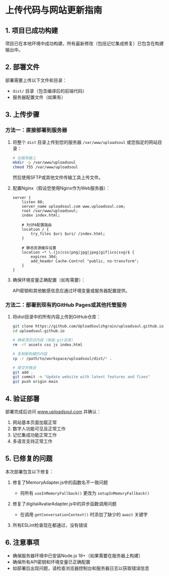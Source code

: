 # 上传代码与网站更新指南

## 1. 项目已成功构建

项目已在本地环境中成功构建，所有最新修改（包括记忆集成修复）已包含在构建输出中。

## 2. 部署文件

部署需要上传以下文件和目录：

- `dist/` 目录（包含编译后的前端代码）
- 服务器配置文件（如果有）

## 3. 上传步骤

### 方法一：直接部署到服务器

1. 将整个 `dist` 目录上传到您的服务器 `/var/www/uploadsoul` 或您指定的网站目录：

   ```bash
   # 在服务器上
   mkdir -p /var/www/uploadsoul
   chmod 755 /var/www/uploadsoul
   ```

   然后使用SFTP或其他文件传输工具上传文件。

2. 配置Nginx（假设您使用Nginx作为Web服务器）：

   ```nginx
   server {
       listen 80;
       server_name uploadsoul.com www.uploadsoul.com;
       root /var/www/uploadsoul;
       index index.html;

       # 为SPA配置路由
       location / {
           try_files $uri $uri/ /index.html;
       }

       # 静态资源缓存设置
       location ~* \.(js|css|png|jpg|jpeg|gif|ico|svg)$ {
           expires 30d;
           add_header Cache-Control "public, no-transform";
       }
   }
   ```

3. 确保环境变量正确配置（如有需要）：

   API密钥和其他敏感信息应通过环境变量或服务器配置提供。

### 方法二：部署到现有的GitHub Pages或其他托管服务

1. 将dist目录中的所有内容上传到GitHub仓库：

   ```bash
   git clone https://github.com/UploadSoulzhgrain/uploadsoul.github.io.git
   cd uploadsoul.github.io
   
   # 确保清空旧内容（保留.git目录）
   rm -rf assets css js index.html
   
   # 复制新构建的内容
   cp -r /path/to/workspace/uploadsoul/dist/* .
   
   # 提交并推送
   git add .
   git commit -m "Update website with latest features and fixes"
   git push origin main
   ```

## 4. 验证部署

部署完成后访问 www.uploadsoul.com 并确认：

1. 网站基本页面加载正常
2. 数字人功能可见且正常工作
3. 记忆集成功能正常工作
4. 多语言支持正常工作

## 5. 已修复的问题

本次部署包含以下修复：

1. 修复了MemoryAdapter.js中的函数名不一致问题
   - 将所有 `useInMemoryFallback()` 更改为 `setupInMemoryFallback()`

2. 修复了digitalAvatarAdapter.js中的异步函数调用问题
   - 在调用 `getConversationContext()` 时添加了缺少的 `await` 关键字

3. 所有ESLint检查现在都通过，没有错误

## 6. 注意事项

- 确保服务器环境中已安装Node.js 18+（如果需要在服务器上构建）
- 确保所有API密钥和环境变量已正确配置
- 如部署后出现问题，请检查浏览器控制台和服务器日志以获取错误信息